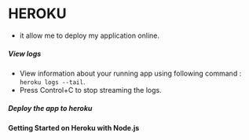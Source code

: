 # HEROKU

 * it allow me to deploy my application online.

##### View logs
   
 * View information about your running app using following command :
      `heroku logs --tail`.
 * Press Control+C to stop streaming the logs. 

##### Deploy the app to heroku

#### Getting Started on Heroku with Node.js
